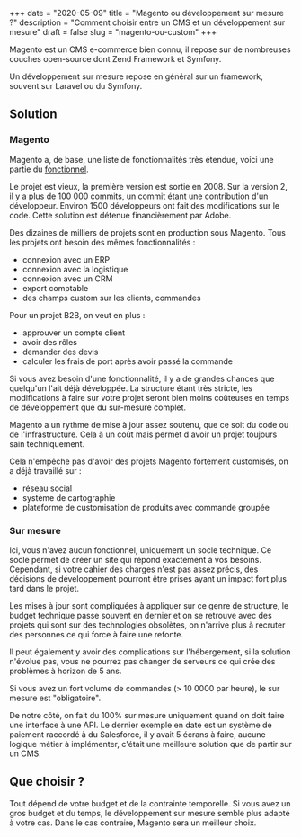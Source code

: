 +++
date = "2020-05-09"
title = "Magento ou développement sur mesure ?"
description = "Comment choisir entre un CMS et un développement sur mesure"
draft = false
slug = "magento-ou-custom"
+++

Magento est un CMS e-commerce bien connu, il repose sur de nombreuses couches open-source dont Zend Framework et Symfony.

Un développement sur mesure repose en général sur un framework, souvent sur Laravel ou du Symfony.

## Solution

### Magento

Magento a, de base, une liste de fonctionnalités très étendue, voici une partie du [fonctionnel](/ecommerce/cms/magento/fonctionnel/).

Le projet est vieux, la première version est sortie en 2008. Sur la version 2, il y a plus de 100 000 commits, un commit étant une contribution d'un développeur. 
Environ 1500 développeurs ont fait des modifications sur le code. Cette solution est détenue financièrement par Adobe.

Des dizaines de milliers de projets sont en production sous Magento. Tous les projets ont besoin des mêmes fonctionnalités :

- connexion avec un ERP
- connexion avec la logistique
- connexion avec un CRM
- export comptable
- des champs custom sur les clients, commandes

Pour un projet B2B, on veut en plus :

- approuver un compte client
- avoir des rôles
- demander des devis
- calculer les frais de port après avoir passé la commande

Si vous avez besoin d'une fonctionnalité, il y a de grandes chances que quelqu'un l'ait déjà développée. 
La structure étant très stricte, les modifications à faire sur votre projet seront bien moins coûteuses en temps de développement que du sur-mesure complet.

Magento a un rythme de mise à jour assez soutenu, que ce soit du code ou de l'infrastructure. Cela à un coût mais permet d'avoir un projet toujours sain techniquement.

Cela n'empêche pas d'avoir des projets Magento fortement customisés, on a déjà travaillé sur :

- réseau social
- système de cartographie
- plateforme de customisation de produits avec commande groupée

### Sur mesure

Ici, vous n'avez aucun fonctionnel, uniquement un socle technique. Ce socle permet de créer un site qui répond exactement à vos besoins.
Cependant, si votre cahier des charges n'est pas assez précis, des décisions de développement pourront être prises ayant un impact fort plus tard dans le projet.

Les mises à jour sont compliquées à appliquer sur ce genre de structure, le budget technique passe souvent en dernier 
et on se retrouve avec des projets qui sont sur des technologies obsolètes, on n'arrive plus à recruter des personnes ce
qui force à faire une refonte.

Il peut également y avoir des complications sur l'hébergement, si la solution n'évolue pas, vous ne pourrez pas changer de serveurs ce qui crée des problèmes à horizon de 5 ans.

Si vous avez un fort volume de commandes (> 10 0000 par heure), le sur mesure est "obligatoire".

De notre côté, on fait du 100% sur mesure uniquement quand on doit faire une interface à une API. Le dernier exemple en 
date est un système de paiement raccordé à du Salesforce, il y avait 5 écrans à faire, aucune logique métier à implémenter,
c'était une meilleure solution que de partir sur un CMS.

## Que choisir ?

Tout dépend de votre budget et de la contrainte temporelle. Si vous avez un gros budget et du temps, le développement sur mesure semble plus adapté à votre cas.
Dans le cas contraire, Magento sera un meilleur choix.

